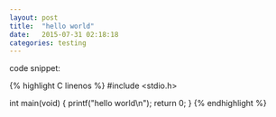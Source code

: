 ```yaml
---
layout: post
title:  "hello world"
date:   2015-07-31 02:18:18
categories: testing
---
```

code snippet:

{% highlight C linenos %}
#include <stdio.h>

int main(void)
{
    printf("hello world\n");
    return 0;
}
{% endhighlight %}
